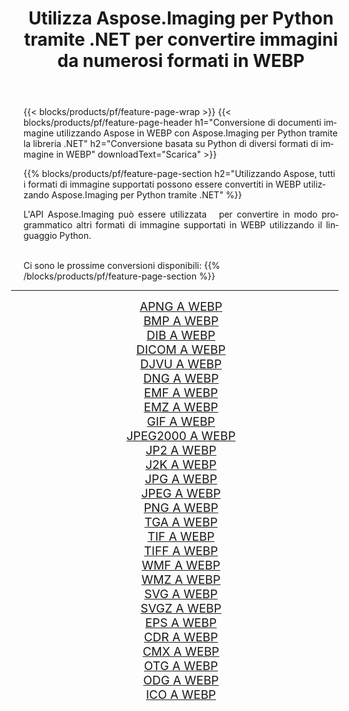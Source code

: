 ﻿---
title: Utilizza Aspose.Imaging per Python tramite .NET per convertire immagini da numerosi formati in WEBP 
weight: 3920
url: /it/python-net/conversion/to/webp 
lang: it
langdirlevel: 2
locales: zh-hans,ja,it,ru,de,es,fr,nl,id,lt,pl,pt,vi,tr,ko,zh-hant,ar,hi,th,sv,cs,uk,he
description: Puoi utilizzare Aspose.Imaging per Python tramite la libreria .NET per convertire da una varietà di formati in WEBP
---

{{< blocks/products/pf/feature-page-wrap >}}
{{< blocks/products/pf/feature-page-header h1="Conversione di documenti immagine utilizzando Aspose in WEBP con Aspose.Imaging per Python tramite la libreria .NET" h2="Conversione basata su Python di diversi formati di immagine in WEBP" downloadText="Scarica" >}}


{{% blocks/products/pf/feature-page-section  h2="Utilizzando Aspose, tutti i formati di immagine supportati possono essere convertiti in WEBP utilizzando Aspose.Imaging per Python tramite .NET" %}}
<p align=justify>L'API Aspose.Imaging può essere utilizzata   per convertire in modo programmatico altri formati di immagine supportati in WEBP utilizzando il linguaggio Python.</p>
<br/>
Ci sono le prossime conversioni disponibili:
{{% /blocks/products/pf/feature-page-section %}}
<div class="container-fluid productfamilypage bg-gray">
    <div class="convertypes bg-gray agp-content section">
        <div class="container">
		<hr style="margin-left:-20px;"/>
		<div class="row other-converters" style="gap: 10px;font-size: 19px;text-align:center;">
		    <div class='col-md-2 other-converter remove-lp remove-rp'><a href="/imaging/it/python-net/conversion/apng-to-webp" style="padding:15px;">APNG A WEBP</a></div>
<div class='col-md-2 other-converter remove-lp remove-rp'><a href="/imaging/it/python-net/conversion/bmp-to-webp" style="padding:15px;">BMP A WEBP</a></div>
<div class='col-md-2 other-converter remove-lp remove-rp'><a href="/imaging/it/python-net/conversion/dib-to-webp" style="padding:15px;">DIB A WEBP</a></div>
<div class='col-md-2 other-converter remove-lp remove-rp'><a href="/imaging/it/python-net/conversion/dicom-to-webp" style="padding:15px;">DICOM A WEBP</a></div>
<div class='col-md-2 other-converter remove-lp remove-rp'><a href="/imaging/it/python-net/conversion/djvu-to-webp" style="padding:15px;">DJVU A WEBP</a></div>
<div class='col-md-2 other-converter remove-lp remove-rp'><a href="/imaging/it/python-net/conversion/dng-to-webp" style="padding:15px;">DNG A WEBP</a></div>
<div class='col-md-2 other-converter remove-lp remove-rp'><a href="/imaging/it/python-net/conversion/emf-to-webp" style="padding:15px;">EMF A WEBP</a></div>
<div class='col-md-2 other-converter remove-lp remove-rp'><a href="/imaging/it/python-net/conversion/emz-to-webp" style="padding:15px;">EMZ A WEBP</a></div>
<div class='col-md-2 other-converter remove-lp remove-rp'><a href="/imaging/it/python-net/conversion/gif-to-webp" style="padding:15px;">GIF A WEBP</a></div>
<div class='col-md-2 other-converter remove-lp remove-rp'><a href="/imaging/it/python-net/conversion/jpeg2000-to-webp" style="padding:15px;">JPEG2000 A WEBP</a></div>
<div class='col-md-2 other-converter remove-lp remove-rp'><a href="/imaging/it/python-net/conversion/jp2-to-webp" style="padding:15px;">JP2 A WEBP</a></div>
<div class='col-md-2 other-converter remove-lp remove-rp'><a href="/imaging/it/python-net/conversion/j2k-to-webp" style="padding:15px;">J2K A WEBP</a></div>
<div class='col-md-2 other-converter remove-lp remove-rp'><a href="/imaging/it/python-net/conversion/jpg-to-webp" style="padding:15px;">JPG A WEBP</a></div>
<div class='col-md-2 other-converter remove-lp remove-rp'><a href="/imaging/it/python-net/conversion/jpeg-to-webp" style="padding:15px;">JPEG A WEBP</a></div>
<div class='col-md-2 other-converter remove-lp remove-rp'><a href="/imaging/it/python-net/conversion/png-to-webp" style="padding:15px;">PNG A WEBP</a></div>
<div class='col-md-2 other-converter remove-lp remove-rp'><a href="/imaging/it/python-net/conversion/tga-to-webp" style="padding:15px;">TGA A WEBP</a></div>
<div class='col-md-2 other-converter remove-lp remove-rp'><a href="/imaging/it/python-net/conversion/tif-to-webp" style="padding:15px;">TIF A WEBP</a></div>
<div class='col-md-2 other-converter remove-lp remove-rp'><a href="/imaging/it/python-net/conversion/tiff-to-webp" style="padding:15px;">TIFF A WEBP</a></div>
<div class='col-md-2 other-converter remove-lp remove-rp'><a href="/imaging/it/python-net/conversion/wmf-to-webp" style="padding:15px;">WMF A WEBP</a></div>
<div class='col-md-2 other-converter remove-lp remove-rp'><a href="/imaging/it/python-net/conversion/wmz-to-webp" style="padding:15px;">WMZ A WEBP</a></div>
<div class='col-md-2 other-converter remove-lp remove-rp'><a href="/imaging/it/python-net/conversion/svg-to-webp" style="padding:15px;">SVG A WEBP</a></div>
<div class='col-md-2 other-converter remove-lp remove-rp'><a href="/imaging/it/python-net/conversion/svgz-to-webp" style="padding:15px;">SVGZ A WEBP</a></div>
<div class='col-md-2 other-converter remove-lp remove-rp'><a href="/imaging/it/python-net/conversion/eps-to-webp" style="padding:15px;">EPS A WEBP</a></div>
<div class='col-md-2 other-converter remove-lp remove-rp'><a href="/imaging/it/python-net/conversion/cdr-to-webp" style="padding:15px;">CDR A WEBP</a></div>
<div class='col-md-2 other-converter remove-lp remove-rp'><a href="/imaging/it/python-net/conversion/cmx-to-webp" style="padding:15px;">CMX A WEBP</a></div>
<div class='col-md-2 other-converter remove-lp remove-rp'><a href="/imaging/it/python-net/conversion/otg-to-webp" style="padding:15px;">OTG A WEBP</a></div>
<div class='col-md-2 other-converter remove-lp remove-rp'><a href="/imaging/it/python-net/conversion/odg-to-webp" style="padding:15px;">ODG A WEBP</a></div>
<div class='col-md-2 other-converter remove-lp remove-rp'><a href="/imaging/it/python-net/conversion/ico-to-webp" style="padding:15px;">ICO A WEBP</a></div>
                </div>
        </div>
    </div>
</div>
<br/>

